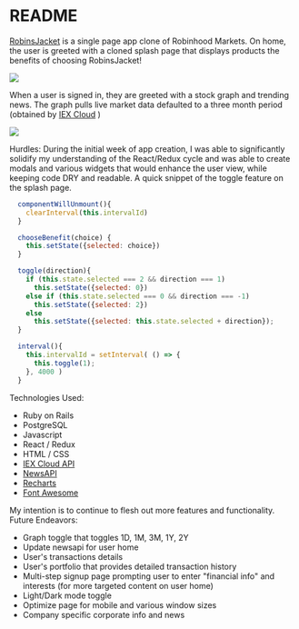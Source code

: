 # README

<a href="https://robins-jacket.herokuapp.com/#/">RobinsJacket</a> is a single page app clone of Robinhood Markets. On home, the user is greeted with a cloned splash page that displays products the benefits of choosing RobinsJacket!

![](https://media.giphy.com/media/utoJg2CkN9HD1j3FJQ/giphy.gif)

When a user is signed in, they are greeted with a stock graph and trending news. The graph pulls live market data defaulted to a three month period (obtained by <a href="https://iexcloud.io/">IEX Cloud</a> )

![](https://media.giphy.com/media/OeEowxRxHvQCfd7gln/giphy.gif)


Hurdles:
During the initial week of app creation, I was able to significantly solidify my understanding of the React/Redux cycle and was able to create modals and various widgets that would enhance the user view, while keeping code DRY and readable. A quick snippet of the toggle feature on the splash page.

```Javascript
  componentWillUnmount(){
    clearInterval(this.intervalId)
  }

  chooseBenefit(choice) {
    this.setState({selected: choice})
  }

  toggle(direction){
    if (this.state.selected === 2 && direction === 1)
      this.setState({selected: 0})
    else if (this.state.selected === 0 && direction === -1)
      this.setState({selected: 2})
    else
      this.setState({selected: this.state.selected + direction});
  }

  interval(){ 
    this.intervalId = setInterval( () => {
      this.toggle(1);
    }, 4000 )
  }
  ```


Technologies Used:
- Ruby on Rails
- PostgreSQL
- Javascript
- React / Redux
- HTML / CSS
- <a href="https://iexcloud.io/">IEX Cloud API</a>
- <a href="https://newsapi.org/">NewsAPI</a>
- <a href="https://recharts.org/en-US/">Recharts</a>
- <a href="https://fontawesome.com/">Font Awesome</a>


My intention is to continue to flesh out more features and functionality.
Future Endeavors:
- Graph toggle that toggles 1D, 1M, 3M, 1Y, 2Y
- Update newsapi for user home
- User's transactions details
- User's portfolio that provides detailed transaction history
- Multi-step signup page prompting user to enter "financial info" and interests (for more targeted content on user home)
- Light/Dark mode toggle
- Optimize page for mobile and various window sizes
- Company specific corporate info and news
